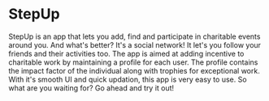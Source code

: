 # StepUp
StepUp is an app that lets you add, find and participate in charitable events around you. And what's better? It's a social network! It let's you follow your friends and their activities too.
The app is aimed at adding incentive to charitable work by maintaining a profile for each user. The profile contains the impact factor of the individual along with trophies for exceptional work.
With it's smooth UI and quick updation, this app is very easy to use.
So what are you waiting for? Go ahead and try it out!
